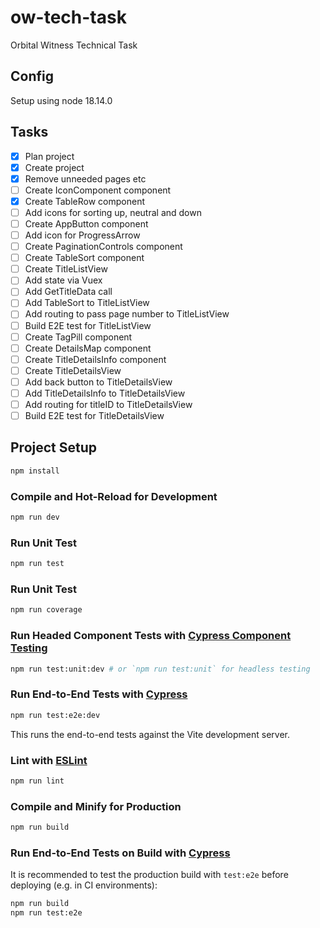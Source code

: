 # ow-tech-task

Orbital Witness Technical Task

## Config

Setup using node 18.14.0

## Tasks

- [x] Plan project
- [x] Create project
- [x] Remove unneeded pages etc
- [ ] Create IconComponent component
- [x] Create TableRow component
- [ ] Add icons for sorting up, neutral and down
- [ ] Create AppButton component
- [ ] Add icon for ProgressArrow
- [ ] Create PaginationControls component
- [ ] Create TableSort component
- [ ] Create TitleListView
- [ ] Add state via Vuex
- [ ] Add GetTitleData call
- [ ] Add TableSort to TitleListView
- [ ] Add routing to pass page number to TitleListView
- [ ] Build E2E test for TitleListView
- [ ] Create TagPill component
- [ ] Create DetailsMap component
- [ ] Create TitleDetailsInfo component
- [ ] Create TitleDetailsView
- [ ] Add back button to TitleDetailsView
- [ ] Add TitleDetailsInfo to TitleDetailsView
- [ ] Add routing for titleID to TitleDetailsView
- [ ] Build E2E test for TitleDetailsView

## Project Setup

```sh
npm install
```

### Compile and Hot-Reload for Development

```sh
npm run dev
```

### Run Unit Test

```sh
npm run test
```

### Run Unit Test

```sh
npm run coverage
```

### Run Headed Component Tests with [Cypress Component Testing](https://on.cypress.io/component)

```sh
npm run test:unit:dev # or `npm run test:unit` for headless testing
```

### Run End-to-End Tests with [Cypress](https://www.cypress.io/)

```sh
npm run test:e2e:dev
```

This runs the end-to-end tests against the Vite development server.

### Lint with [ESLint](https://eslint.org/)

```sh
npm run lint
```

### Compile and Minify for Production

```sh
npm run build
```

### Run End-to-End Tests on Build with [Cypress](https://www.cypress.io/)
It is recommended to test the production build with `test:e2e` before deploying (e.g. in CI environments):

```sh
npm run build
npm run test:e2e
```

